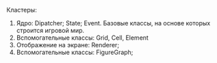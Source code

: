 Кластеры: 
1) Ядро: Dipatcher; State; Event. Базовые классы, на основе которых строится игровой мир.
2) Вспомогательные классы: Grid, Cell, Element 
3) Отображение на экране: Renderer;
4) Вспомогательные классы: FigureGraph; 
